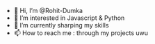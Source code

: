 - 👋 Hi, I’m @Rohit-Dumka
- 👀 I’m interested in Javascript & Python
- 🌱 I’m currently sharping my skills
- 📫 How to reach me : through my projects uwu

<!---
Rohit-Dumka is a ✨ special ✨ repository because its `README.md` (this file) appears on your GitHub profile.
You can click the Preview link to take a look at your changes.
--->
